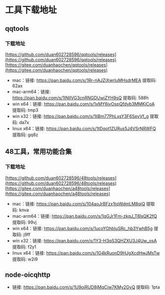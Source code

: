# 工具下载地址

## qqtools

### 下载地址
[https://github.com/duan602728596/qqtools/releases](https://github.com/duan602728596/qqtools/releases)   
[https://gitee.com/duanhaochen/qqtools/releases](https://gitee.com/duanhaochen/qqtools/releases)
* mac：链接: https://pan.baidu.com/s/1Rr-riAJZjXwrluMHsdrMEA 提取码: 62ax
* mac-arm64：链接: https://pan.baidu.com/s/1lNIIVG3cnRNGDUwiZYH9sQ 提取码: 588h
* win x64：链接: https://pan.baidu.com/s/1xMY6jvOspQfdyb3MMKjCoA 提取码: tmp3
* win x32：链接: https://pan.baidu.com/s/1liBm77PhLxsY3F6SevVf_g 提取码: da7x
* linux x64：链接: https://pan.baidu.com/s/1tDqot1ZURus5J4VSrNRWFQ 提取码: gq8z

## 48工具，常用功能合集

### 下载地址
[https://github.com/duan602728596/48tools/releases](https://github.com/duan602728596/48tools/releases)   
[https://gitee.com/duanhaochen/a48tools/releases](https://gitee.com/duanhaochen/a48tools/releases)
* mac：链接: https://pan.baidu.com/s/104aoJrBFzx1tqWdmLM8qiQ 提取码: knva
* mac-arm64：链接: https://pan.baidu.com/s/1qGJr1Fm-zkqJ_T6lsQK2fQ 提取码: 99vj
* win x64：链接: https://pan.baidu.com/s/1ucoYOhbluSRc_hb3YwhB5g 提取码: j9ff
* win x32：链接: https://pan.baidu.com/s/1Y3-H3qS3QHZXU3J4Uw_osA 提取码: f2y1
* linux x64：链接: https://pan.baidu.com/s/1G4kRuonD9HJgXcdHwJMsTw 提取码: w2i9

## node-oicqhttp

* 链接: https://pan.baidu.com/s/1U9ojRUD8jMqCjw7KMy2GyQ 提取码: 1pta
